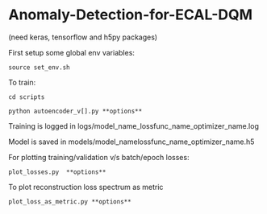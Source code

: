 # Anomaly-Detection-for-ECAL-DQM

(need keras, tensorflow and h5py packages)

First setup some global env variables:

```
source set_env.sh

```

To train:

```
cd scripts

python autoencoder_v[].py **options**

```

Training is logged in logs/model_name_lossfunc_name_optimizer_name.log

Model is saved in models/model_namelossfunc_name_optimizer_name.h5


For plotting training/validation v/s batch/epoch losses:

```
plot_losses.py  **options**

```

To plot reconstruction loss spectrum as metric

```
plot_loss_as_metric.py **options**

```


